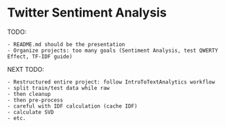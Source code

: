 Twitter Sentiment Analysis
======================
    
TODO: 
    
    - README.md should be the presentation
    - Organize projects: too many goals (Sentiment Analysis, test QWERTY Effect, TF-IDF guide)
    
NEXT TODO:

    - Restructured entire project: follow IntroToTextAnalytics workflow
    - split train/test data while raw
    - then cleanup
    - then pre-process
    - careful with IDF calculation (cache IDF)
    - calculate SVD
    - etc.   
    
